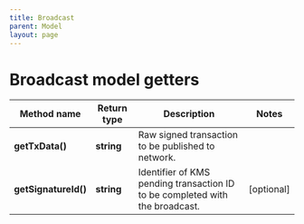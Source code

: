 ```yaml
---
title: Broadcast
parent: Model
layout: page
---
```


# Broadcast model getters

Method name | Return type | Description | Notes
------------ | ------------- | ------------- | -------------
**getTxData()** | **string** | Raw signed transaction to be published to network. |
**getSignatureId()** | **string** | Identifier of KMS pending transaction ID to be completed with the broadcast. | [optional]

